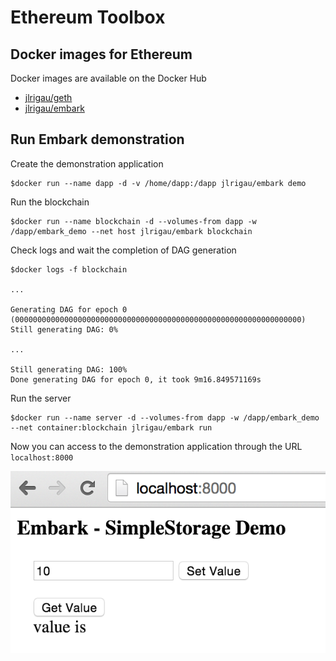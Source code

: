 # Ethereum Toolbox

## Docker images for Ethereum

Docker images are available on the Docker Hub

* [jlrigau/geth](https://registry.hub.docker.com/u/jlrigau/geth/)
* [jlrigau/embark](https://registry.hub.docker.com/u/jlrigau/embark/)

## Run Embark demonstration

Create the demonstration application

```shell
$docker run --name dapp -d -v /home/dapp:/dapp jlrigau/embark demo
```

Run the blockchain

```shell
$docker run --name blockchain -d --volumes-from dapp -w /dapp/embark_demo --net host jlrigau/embark blockchain
```

Check logs and wait the completion of DAG generation

```shell
$docker logs -f blockchain

...

Generating DAG for epoch 0 (0000000000000000000000000000000000000000000000000000000000000000)
Still generating DAG: 0%

...

Still generating DAG: 100%
Done generating DAG for epoch 0, it took 9m16.849571169s
```

Run the server

```shell
$docker run --name server -d --volumes-from dapp -w /dapp/embark_demo --net container:blockchain jlrigau/embark run
```

Now you can access to the demonstration application through the URL ```localhost:8000```

![Embark Demo Screenshot](embark_demo.png)
